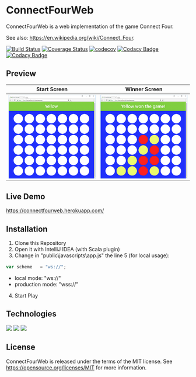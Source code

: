 ConnectFourWeb
=====================================
ConnectFourWeb is a web implementation of the game Connect Four.

See also: https://en.wikipedia.org/wiki/Connect_Four.

[![Build Status](https://travis-ci.org/danielfranze/ConnectFourWeb.svg?branch=master)](https://travis-ci.org/danielfranze/ConnectFourWeb) [![Coverage Status](https://coveralls.io/repos/github/danielfranze/ConnectFourWeb/badge.svg?branch=master)](https://coveralls.io/github/danielfranze/ConnectFourWeb?branch=master) [![codecov](https://codecov.io/gh/danielfranze/ConnectFourWeb/branch/master/graph/badge.svg)](https://codecov.io/gh/danielfranze/ConnectFourWeb)
 [![Codacy Badge](https://api.codacy.com/project/badge/Coverage/461242ae078b4751bb56ea0ff4ebfe87)](https://www.codacy.com/app/danielfranze/ConnectFourWeb?utm_source=github.com&utm_medium=referral&utm_content=danielfranze/ConnectFourWeb&utm_campaign=Badge_Coverage)  [![Codacy Badge](https://api.codacy.com/project/badge/Grade/461242ae078b4751bb56ea0ff4ebfe87)](https://www.codacy.com/app/danielfranze/ConnectFourWeb?utm_source=github.com&amp;utm_medium=referral&amp;utm_content=danielfranze/ConnectFourWeb&amp;utm_campaign=Badge_Grade)

Preview
--------------------

Start Screen                       |  Winner Screen
:----------------------------------:|:---------------------------------:
![](assets/screenshots/empty.png)  |  ![](assets/screenshots/won.png)

Live Demo
--------------------
https://connectfourweb.herokuapp.com/

Installation
--------------------

1. Clone this Repository
2. Open it with IntelliJ IDEA (with Scala plugin)
3. Change in "public\javascripts\app.js" the line 5 (for local usage):
```javascript
var scheme   = "ws://";
```
* local mode: "ws://"
* production mode: "wss://"

4. Start Play

Technologies
----------------------

<img src="https://dl.dropboxusercontent.com/s/xc5bnntgqlqa4wj/scala_logo.png?dl=0" height="50"> <img src="https://dl.dropboxusercontent.com/s/yr615075l2z8ln5/play_logo.png?dl=0" height="50"> <img src="https://dl.dropboxusercontent.com/s/7avawscnenwjfwn/travis_logo.png?dl=0" height="50">

License
-------
ConnectFourWeb is released under the terms of the MIT license. See https://opensource.org/licenses/MIT for more information.
